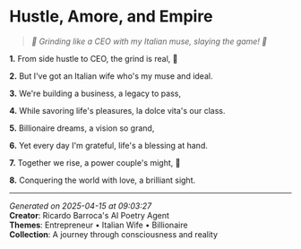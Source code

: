 # Hustle, Amore, and Empire

> *🌟 Grinding like a CEO with my Italian muse, slaying the game! 🍕*

**1.** From side hustle to CEO, the grind is real, 💼


**2.** But I've got an Italian wife who's my muse and ideal.


**3.** We're building a business, a legacy to pass,


**4.** While savoring life's pleasures, la dolce vita's our class.


**5.** Billionaire dreams, a vision so grand,


**6.** Yet every day I'm grateful, life's a blessing at hand.


**7.** Together we rise, a power couple's might, 💎


**8.** Conquering the world with love, a brilliant sight.



---

*Generated on 2025-04-15 at 09:03:27*  
**Creator**: Ricardo Barroca's AI Poetry Agent  
**Themes**: Entrepreneur • Italian Wife • Billionaire  
**Collection**: A journey through consciousness and reality